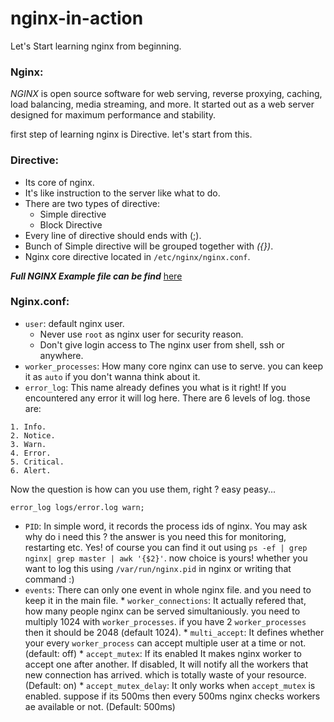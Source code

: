 # nginx-in-action

Let's Start learning nginx from beginning. 

### Nginx: 
  *NGINX* is open source software for web serving, reverse proxying, caching, load balancing, media streaming, and more. It started out as a web server designed for maximum performance and stability.
  
  first step of learning nginx is Directive. let's start from this.

### Directive: 
  * Its core of nginx.
  * It's like instruction to the server like what to do. 
  * There are two types of directive: 
    * Simple directive
    * Block Directive
  * Every line of directive should ends with (;).
  * Bunch of Simple directive will be grouped together with *({})*.
  * Nginx core directive located in `/etc/nginx/nginx.conf`.
  
***Full NGINX Example file can be find*** <a href="https://www.nginx.com/resources/wiki/start/topics/examples/full/"> here</a>

### Nginx.conf:
  * `user`: default nginx user.
      * Never use `root` as nginx user for security reason.
      * Don't give login access to The nginx user from shell, ssh or anywhere.
  * `worker_processes`:  How many core nginx can use to serve. you can keep it as `auto` if you don't wanna think about it. 
  * `error_log`: This name already defines you what is it right! If you encountered any error it will log here. There are 6 levels of log. those are: 
```
1. Info. 
2. Notice.
3. Warn.
4. Error.
5. Critical.
6. Alert. 
```
Now the question is how can you use them, right ? 
easy peasy...
```
error_log logs/error.log warn;
```
  * `PID`: In simple word, it records the process ids of nginx. You may ask why do i need this ? 
           the answer is you need this for monitoring, restarting etc.
           Yes! of course you can find it out using `ps -ef | grep nginx| grep master | awk '{$2}'`. 
           now choice is yours! whether you want to log this using `/var/run/nginx.pid` in nginx or writing that command :)
  * `events`: There can only one event in whole nginx file. and you need to keep it in the main file.
         * `worker_connections`: It actually refered that, how many people nginx can be served simultaniously. you need  to    multiply 1024 with `worker_processes`. if you have 2 `worker_processes` then it should be 2048 (default 1024). 
         * `multi_accept`: It defines whether your every `worker_process` can accept multiple user at a time or not.(default: off)
         * `accept_mutex`: If its enabled It makes nginx worker to accept one after another. If disabled, It will notify all the workers that new connection has arrived. which is totally waste of your resource. (Default: on)
         * `accept_mutex_delay`: It only works when `accept_mutex` is enabled. suppose if its 500ms then every 500ms nginx checks workers ae available or not. (Default: 500ms)
         
